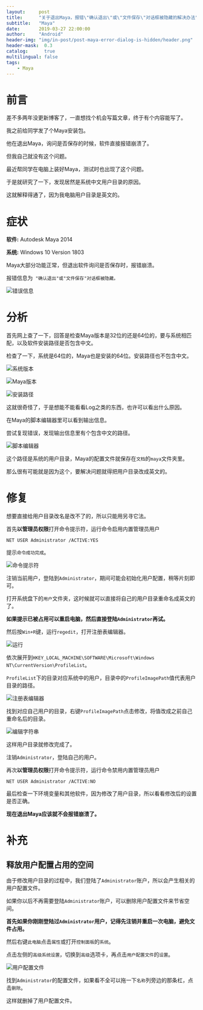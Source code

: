 ```yaml
---
layout:     post
title:      "关于退出Maya，报错\"确认退出\"或\"文件保存\"对话框被隐藏的解决办法"
subtitle:   "Maya"
date:       2019-03-27 22:00:00
author:     "Android"
header-img: "img/in-post/post-maya-error-dialog-is-hidden/header.png"
header-mask:  0.3
catalog:      true
multilingual: false
tags:
    - Maya
---
```

# 前言

差不多两年没更新博客了，一直想找个机会写篇文章，终于有个内容能写了。



我之前给同学发了个Maya安装包。

他在退出Maya，询问是否保存的时候，软件直接报错崩溃了。

但我自己就没有这个问题。



最近帮同学在电脑上装好Maya，测试时也出现了这个问题。

于是就研究了一下，发现居然是系统中文用户目录的原因。

这就解释得通了，因为我电脑用户目录是英文的。

# 症状

**软件:** Autodesk Maya 2014

**系统:** Windows 10 Version 1803

Maya大部分功能正常，但退出软件询问是否保存时，报错崩溃。

报错信息为` "确认退出"或"文件保存"对话框被隐藏。` 

![错误信息](/img/in-post/post-maya-error-dialog-is-hidden/错误信息.png)

# 分析

首先网上查了一下，回答是检查Maya版本是32位的还是64位的，要与系统相匹配，以及软件安装路径是否包含中文。

检查了一下，系统是64位的，Maya也是安装的64位。安装路径也不包含中文。

![系统版本](/img/in-post/post-maya-error-dialog-is-hidden/系统版本.png)

![Maya版本](/img/in-post/post-maya-error-dialog-is-hidden/Maya版本.png)

![安装路径](/img/in-post/post-maya-error-dialog-is-hidden/安装路径.png)



这就很奇怪了，于是想能不能看看Log之类的东西，也许可以看出什么原因。

在Maya的脚本编辑器里可以看到输出信息。

尝试复现错误，发现输出信息里有个包含中文的路径。

![脚本编辑器](/img/in-post/post-maya-error-dialog-is-hidden/脚本编辑器.png)

这个路径是系统的用户目录，Maya的配置文件就保存在`文档`的`maya`文件夹里。

那么很有可能就是因为这个，要解决问题就得把用户目录改成英文的。

# 修复

想要直接给用户目录改名是改不了的，所以只能用另寻它法。

首先**以管理员权限**打开命令提示符，运行命令启用内置管理员用户

```
NET USER Administrator /ACTIVE:YES
```

提示`命令成功完成`。

![命令提示符](/img/in-post/post-maya-error-dialog-is-hidden/命令提示符.png)



注销当前用户，登陆到`Administrator`，期间可能会初始化用户配置，稍等片刻即可。

打开系统盘下的`用户`文件夹，这时候就可以直接将自己的用户目录重命名成英文的了。

**如果提示已被占用可以重启电脑，然后直接登陆`Administrator`再试。**



然后按`Win+R`键，运行`regedit`，打开注册表编辑器。

![运行](/img/in-post/post-maya-error-dialog-is-hidden/运行.png)

依次展开到`HKEY_LOCAL_MACHINE\SOFTWARE\Microsoft\Windows NT\CurrentVersion\ProfileList`。

`ProfileList`下的目录对应系统中的用户，目录中的`ProfileImagePath`值代表用户目录的路径。

![注册表编辑器](/img/in-post/post-maya-error-dialog-is-hidden/注册表编辑器.png)

找到对应自己用户的目录，右键`ProfileImagePath`点击修改，将值改成之前自己重命名后的目录。

![编辑字符串](/img/in-post/post-maya-error-dialog-is-hidden/编辑字符串.png)



这样用户目录就修改完成了。

注销`Administrator`，登陆自己的用户。

再次**以管理员权限**打开命令提示符，运行命令禁用内置管理员用户

```
NET USER Administrator /ACTIVE:NO
```



最后检查一下环境变量和其他软件，因为修改了用户目录，所以看看修改后的设置是否正确。

**现在退出Maya应该就不会报错崩溃了。**

# 补充

## 释放用户配置占用的空间

由于修改用户目录的过程中，我们登陆了`Administrator`账户，所以会产生相关的用户配置文件。

如果你以后不再需要登陆`Administrator`账户，可以删除用户配置文件来节省空间。



**首先如果你刚刚登陆过`Administrator`用户，记得先注销并重启一次电脑，避免文件占用。**

然后右键`此电脑`点击`属性`或打开`控制面板`的`系统`。

点击左侧的`高级系统设置`，切换到`高级`选项卡，再点击`用户配置文件`的`设置`。

![用户配置文件](/img/in-post/post-maya-error-dialog-is-hidden/用户配置文件.png)

找到`Administrator`的配置文件，如果看不全可以拖一下`名称`列旁边的那条杠，点击`删除`。

这样就删掉了用户配置文件。

